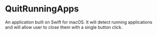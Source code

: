 # QuitRunningApps

An application built on Swift for macOS. It will detect running applications and will allow user to close them with a single button click.
